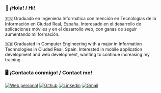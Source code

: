 ### 👋 ¡Hola! / Hi! 

🇪🇸 Graduado en Ingeniería Informática con mención en Tecnologías de la Información en Ciudad Real, España. Interesado en el desarrollo de aplicaciones móviles y en el desarrollo web, con ganas de seguir aumentando mi formación. 

🇬🇧 Graduated in Computer Engineering with a major in Information Technologies in Ciudad Real, Spain. Interested in mobile application development and web development, wanting to continue increasing my training.

<!-- ### ⚙️ Mis últimos trabajos / My last jobs 

- **Blocks-out**: 🇪🇸 Juego tipo Arkanoid para la asignatura Multimedia, realizado con Unity / 🇬🇧 Arkanoid type game for the Multimedia course, made with Unity: https://github.com/DaniLoro5/Blocks-out
- **Write it [WIP]**: 🇪🇸 Sencilla aplicación para Android para tomar notas, usando Flutter, Dart y Firebase. Sigue en desarrollo, por lo que... ¡atentos! / 🇬🇧 Simple Android application to take notes, made with Flutter, Dart and Firebase. Work in progress, so... stay tuned!: https://github.com/danielloroduran/Write-it 
-->

### 🖥️ ¡Contacta conmigo! / Contact me!
[![Web personal](https://img.shields.io/badge/Web_personal-5FB709?style=for-the-badge&logo=google-earth&logoColor=white)](https://danielloroduran.github.io)
[![Github](https://img.shields.io/badge/GitHub-100000?style=for-the-badge&logo=github&logoColor=white)](https://github.com/danielloroduran)
[![Linkedin](https://img.shields.io/badge/LinkedIn-0077B5?style=for-the-badge&logo=linkedin&logoColor=white)](https://www.linkedin.com/in/danielloro/)
[![Gmail](https://img.shields.io/badge/Gmail-D14836?style=for-the-badge&logo=gmail&logoColor=white)](mailto:danielloroduran@gmail.com)
<!-- - Twitter: twitter.com/DLoro30 -->
<!--
**danielloroduran/danielloroduran** is a ✨ _special_ ✨ repository because its `README.md` (this file) appears on your GitHub profile.

Here are some ideas to get you started:

- 🔭 I’m currently working on ...
- 🌱 I’m currently learning ...
- 👯 I’m looking to collaborate on ...
- 🤔 I’m looking for help with ...
- 💬 Ask me about ...
- 📫 How to reach me: ...
- 😄 Pronouns: ...
- ⚡ Fun fact: ...
-->
